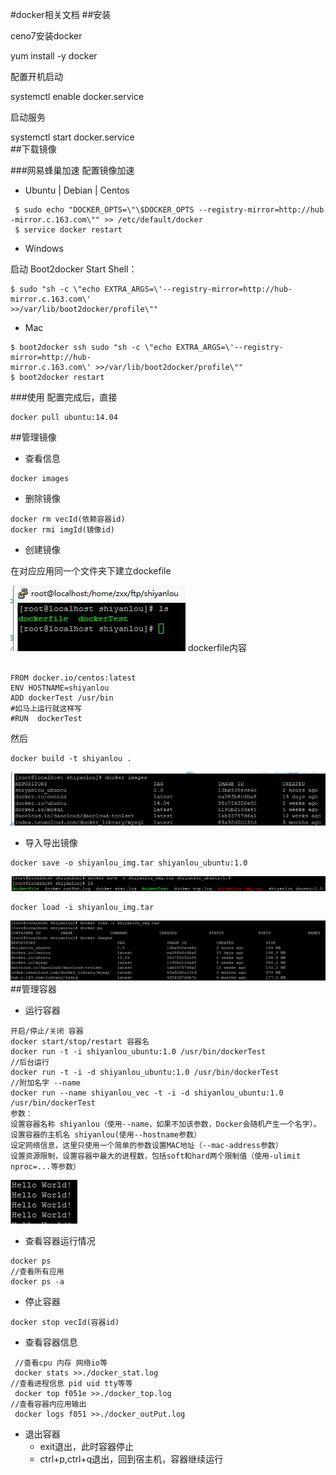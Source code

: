 
#docker相关文档
##安装

ceno7安装docker

yum install -y docker

配置开机启动

systemctl enable docker.service

启动服务

systemctl start docker.service  
##下载镜像

###网易蜂巢加速
 配置镜像加速   

- Ubuntu | Debian | Centos    

``` 
 $ sudo echo "DOCKER_OPTS=\"\$DOCKER_OPTS --registry-mirror=http://hub
-mirror.c.163.com\"" >> /etc/default/docker
 $ service docker restart 
``` 
-  Windows  

启动 Boot2docker Start Shell：  
```
$ sudo "sh -c \"echo EXTRA_ARGS=\'--registry-mirror=http://hub-mirror.c.163.com\' 
>>/var/lib/boot2docker/profile\""

```  
- Mac  

```
$ boot2docker ssh sudo "sh -c \"echo EXTRA_ARGS=\'--registry-mirror=http://hub-
mirror.c.163.com\' >>/var/lib/boot2docker/profile\"" 
$ boot2docker restart
```
###使用
配置完成后，直接  
```
docker pull ubuntu:14.04
```

##管理镜像
- 查看信息  

```
docker images
```
- 删除镜像  
```
docker rm vecId(依赖容器id)
docker rmi imgId(镜像id)
```
- 创建镜像  

在对应应用同一个文件夹下建立dockefile

 ![文件夹情况]( assets/dockerfile1.jpg) 
dockerfile内容  
```

FROM docker.io/centos:latest
ENV HOSTNAME=shiyanlou
ADD dockerTest /usr/bin
#如马上运行就这样写
#RUN  dockerTest 
```
然后  
```
docker build -t shiyanlou .
```
 ![镜像](assets/dock2.jpg) 
- 导入导出镜像  

```
docker save -o shiyanlou_img.tar shiyanlou_ubuntu:1.0

```
![导出结果](assets/saveImg.jpg) 

``` 
docker load -i shiyanlou_img.tar
``` 
![导入结果](assets/loadimg.jpg) 
##管理容器
- 运行容器  



```
开启/停止/关闭 容器
docker start/stop/restart 容器名 
docker run -t -i shiyanlou_ubuntu:1.0 /usr/bin/dockerTest
//后台运行
docker run -t -i -d shiyanlou_ubuntu:1.0 /usr/bin/dockerTest 
//附加名字 --name
docker run --name shiyanlou_vec -t -i -d shiyanlou_ubuntu:1.0 /usr/bin/dockerTest 
参数：
设置容器名称 shiyanlou（使用--name，如果不加该参数，Docker会随机产生一个名字）。 
设置容器的主机名 shiyanlou(使用--hostname参数） 
设定网络信息，这里只使用一个简单的参数设置MAC地址（--mac-address参数） 
设置资源限制，设置容器中最大的进程数，包括soft和hard两个限制值（使用-ulimit nproc=...等参数） 
```
 ![运行结果](assets/dock3.jpg) 


- 查看容器运行情况  

```
docker ps  
//查看所有应用
docker ps -a  
```
- 停止容器
```
docker stop vecId(容器id)
```
- 查看容器信息  

```
 //查看cpu 内存 网络io等
 docker stats >>./docker_stat.log
//查看进程信息 pid uid tty等等
 docker top f051e >>./docker_top.log
//查看容器内应用输出
 docker logs f051 >>./docker_outPut.log
```
- 退出容器
  - exit退出，此时容器停止
  - ctrl+p,ctrl+q退出，回到宿主机，容器继续运行


